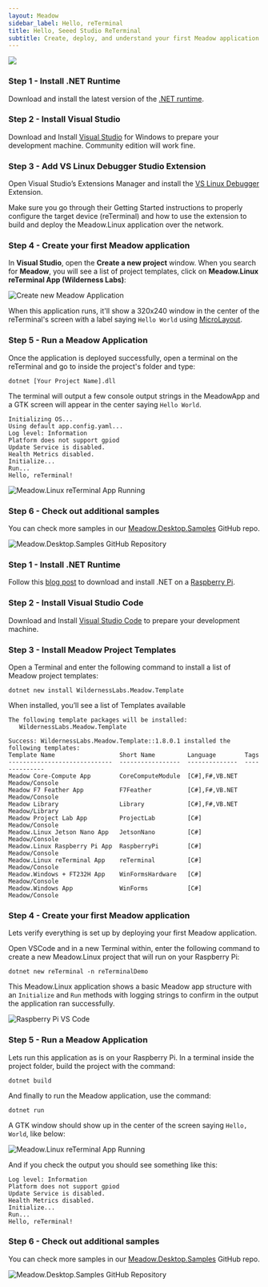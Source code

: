 ```yaml
---
layout: Meadow
sidebar_label: Hello, reTerminal
title: Hello, Seeed Studio ReTerminal
subtitle: Create, deploy, and understand your first Meadow application.
---
```


![](wildernesslabs_reterminal_getting_started.jpg)

<Tabs groupId="ide">
  <TabItem value="visualstudio2022" label="Visual Studio 2022" default>

### Step 1 - Install .NET Runtime

Download and install the latest version of the [.NET runtime](https://dotnet.microsoft.com/en-us/download).

### Step 2 - Install Visual Studio

Download and Install [Visual Studio](https://visualstudio.microsoft.com/) for Windows to prepare your development machine. Community edition will work fine.

### Step 3 - Add VS Linux Debugger Studio Extension

Open Visual Studio’s Extensions Manager and install the [VS Linux Debugger](https://marketplace.visualstudio.com/items?itemName=SuessLabs.VSLinuxDebugger) Extension.

Make sure you go through their Getting Started instructions to properly configure the target device (reTerminal) and how to use the extension to build and deploy the Meadow.Linux application over the network.

### Step 4 - Create your first Meadow application

In **Visual Studio**, open the **Create a new project** window. When you search for **Meadow**, you will see a list of project templates, click on **Meadow.Linux reTerminal App (Wilderness Labs)**:

![Create new Meadow Application](../../Common_Assets/wildernesslabs_meadow_projects.png)

When this application runs, it'll show a 320x240 window in the center of the reTerminal's screen with a label saying `Hello World` using [MicroLayout](../../../Meadow.Foundation/Libraries_and_Frameworks/MicroLayout/index.md).

### Step 5 - Run a Meadow Application

Once the application is deployed successfully, open a terminal on the reTerminal and go to inside the project's folder and type:

```console
dotnet [Your Project Name].dll
```

The terminal will output a few console output strings in the MeadowApp and a GTK screen will appear in the center saying `Hello World`.

```console
Initializing OS... 
Using default app.config.yaml...
Log level: Information
Platform does not support gpiod
Update Service is disabled.
Health Metrics disabled.
Initialize...
Run...
Hello, reTerminal!
```

![Meadow.Linux reTerminal App Running](wildernesslabs_reterminal_demo_running.jpg)

### Step 6 - Check out additional samples

You can check more samples in our [Meadow.Desktop.Samples](https://github.com/WildernessLabs/Meadow.Desktop.Samples) GitHub repo.

![Meadow.Desktop.Samples GitHub Repository](../../Common_Assets/wildernesslabs-meadow-desktop-samples.jpg)

  </TabItem>
  <TabItem value="visualstudiocode" label="Visual Studio Code">

### Step 1 - Install .NET Runtime

Follow this [blog post](https://www.petecodes.co.uk/install-and-use-microsoft-dot-net-8-with-the-raspberry-pi/) to download and install .NET on a [Raspberry Pi](https://www.raspberrypi.com/).

### Step 2 - Install Visual Studio Code

Download and Install [Visual Studio Code](https://visualstudio.microsoft.com/) to prepare your development machine.

### Step 3 - Install Meadow Project Templates

Open a Terminal and enter the following command to install a list of Meadow project templates:

```console
dotnet new install WildernessLabs.Meadow.Template
```

When installed, you’ll see a list of Templates available

```console
The following template packages will be installed:
   WildernessLabs.Meadow.Template

Success: WildernessLabs.Meadow.Template::1.8.0.1 installed the following templates:
Template Name                  Short Name         Language        Tags
-----------------------------  -----------------  --------------  --------------
Meadow Core-Compute App        CoreComputeModule  [C#],F#,VB.NET  Meadow/Console
Meadow F7 Feather App          F7Feather          [C#],F#,VB.NET  Meadow/Console
Meadow Library                 Library            [C#],F#,VB.NET  Meadow/Library
Meadow Project Lab App         ProjectLab         [C#]            Meadow/Console
Meadow.Linux Jetson Nano App   JetsonNano         [C#]            Meadow/Console
Meadow.Linux Raspberry Pi App  RaspberryPi        [C#]            Meadow/Console
Meadow.Linux reTerminal App    reTerminal         [C#]            Meadow/Console
Meadow.Windows + FT232H App    WinFormsHardware   [C#]            Meadow/Console
Meadow.Windows App             WinForms           [C#]            Meadow/Console
```

### Step 4 - Create your first Meadow application

Lets verify everything is set up by deploying your first Meadow application. 

Open VSCode and in a new Terminal within, enter the following command to create a new Meadow.Linux project that will run on your Raspberry Pi:

```console
dotnet new reTerminal -n reTerminalDemo
```

This Meadow.Linux application shows a basic Meadow app structure with an `Initialize` and `Run` methods with logging strings to confirm in the output the application ran successfully.

![Raspberry Pi VS Code](wildernesslabs_reterminal_vscode.jpg)

### Step 5 - Run a Meadow Application

Lets run this application as is on your Raspberry Pi. In a terminal inside the project folder, build the project with the command:

```console
dotnet build
```

And finally to run the Meadow application, use the command:

```console
dotnet run
```

A GTK window should show up in the center of the screen saying `Hello, World`, like below:

![Meadow.Linux reTerminal App Running](wildernesslabs_reterminal_demo_running.jpg)

And if you check the output you should see something like this:

```console
Log level: Information
Platform does not support gpiod
Update Service is disabled.
Health Metrics disabled.
Initialize...
Run...
Hello, reTerminal!
```

### Step 6 - Check out additional samples

You can check more samples in our [Meadow.Desktop.Samples](https://github.com/WildernessLabs/Meadow.Desktop.Samples) GitHub repo.

![Meadow.Desktop.Samples GitHub Repository](../../Common_Assets/wildernesslabs-meadow-desktop-samples.jpg)

  </TabItem>
</Tabs>